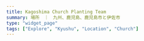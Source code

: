 ```yaml
---
title: Kagoshima Church Planting Team
summary: 場所　｜　九州、鹿児島、鹿児島市と伊佐市
type: "widget_page"
tags: ["Explore", "Kyushu", "Location", "Church"]
---
```

